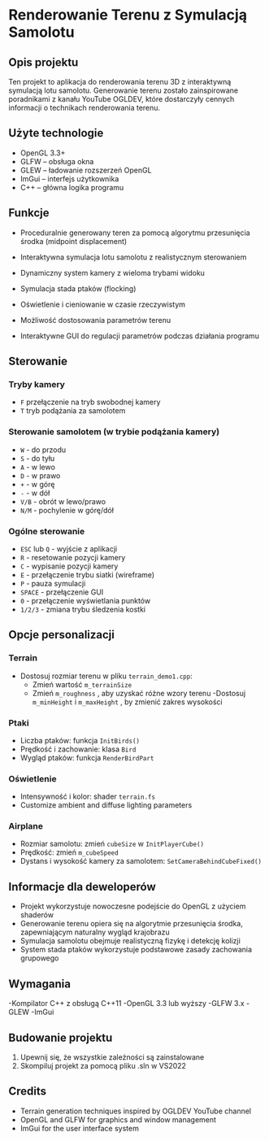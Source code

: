 # Renderowanie Terenu z Symulacją Samolotu

## Opis projektu
Ten projekt to aplikacja do renderowania terenu 3D z interaktywną symulacją lotu samolotu. Generowanie terenu zostało zainspirowane poradnikami z kanału YouTube OGLDEV, które dostarczyły cennych informacji o technikach renderowania terenu.

## Użyte technologie
- OpenGL 3.3+
- GLFW – obsługa okna
- GLEW – ładowanie rozszerzeń OpenGL
- ImGui – interfejs użytkownika
- C++ – główna logika programu

## Funkcje
- Proceduralnie generowany teren za pomocą algorytmu przesunięcia środka (midpoint displacement)

- Interaktywna symulacja lotu samolotu z realistycznym sterowaniem

- Dynamiczny system kamery z wieloma trybami widoku

- Symulacja stada ptaków (flocking)

- Oświetlenie i cieniowanie w czasie rzeczywistym

- Możliwość dostosowania parametrów terenu

- Interaktywne GUI do regulacji parametrów podczas działania programu

## Sterowanie

### Tryby kamery
-  `F` przełączenie na tryb swobodnej kamery
-  `T`  tryb podążania za samolotem

### Sterowanie samolotem (w trybie podążania kamery)
- `W` - do przodu
- `S` - do tyłu
- `A` - w lewo
- `D` - w prawo
- `+` - w górę
- `-` - w dół 
- `V/B` - obrót w lewo/prawo
- `N/M` - pochylenie w górę/dół

### Ogólne sterowanie
- `ESC` lub `Q` - wyjście z aplikacji
- `R` - resetowanie pozycji kamery
- `C` - wypisanie pozycji kamery
- `E` - przełączenie trybu siatki (wireframe)
- `P` - pauza symulacji
- `SPACE` - przełączenie GUI
- `0` - przełączenie wyświetlania punktów
- `1/2/3` - zmiana trybu śledzenia kostki

## Opcje personalizacji

### Terrain
- Dostosuj rozmiar terenu w pliku `terrain_demo1.cpp`:
  - Zmień wartość  `m_terrainSize`
  - Zmień `m_roughness` , aby uzyskać różne wzory terenu
  -Dostosuj  `m_minHeight` i `m_maxHeight` , by zmienić zakres wysokości

### Ptaki
- Liczba ptaków: funkcja `InitBirds()` 
- Prędkość i zachowanie: klasa `Bird`
- Wygląd ptaków: funkcja `RenderBirdPart` 

### Oświetlenie
- Intensywność i kolor: shader `terrain.fs` 
- Customize ambient and diffuse lighting parameters

### Airplane
- Rozmiar samolotu: zmień `cubeSize` w `InitPlayerCube()`
- Prędkość: zmień `m_cubeSpeed`
- Dystans i wysokość kamery za samolotem: `SetCameraBehindCubeFixed()`

## Informacje dla deweloperów
- Projekt wykorzystuje nowoczesne podejście do OpenGL z użyciem shaderów
- Generowanie terenu opiera się na algorytmie przesunięcia środka, zapewniającym naturalny wygląd krajobrazu
- Symulacja samolotu obejmuje realistyczną fizykę i detekcję kolizji
- System stada ptaków wykorzystuje podstawowe zasady zachowania grupowego

## Wymagania
-Kompilator C++ z obsługą C++11
-OpenGL 3.3 lub wyższy
-GLFW 3.x
-GLEW
-ImGui

## Budowanie projektu
1. Upewnij się, że wszystkie zależności są zainstalowane
2. Skompiluj projekt za pomocą pliku .sln w VS2022

## Credits
- Terrain generation techniques inspired by OGLDEV YouTube channel
- OpenGL and GLFW for graphics and window management
- ImGui for the user interface system 
